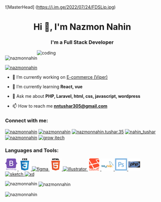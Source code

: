 ![MasterHead] (https://i.im.ge/2022/07/24/FDSLip.jpg)

<h1 align="center">Hi 👋, I'm Nazmon Nahin</h1>
<h3 align="center">I'm a Full Stack Developer</h3>
<img align="right" src="https://cdn.dribbble.com/users/1162077/screenshots/3848914/programmer.gif" alt="coding" width="400">

<p align="left"> <img src="https://komarev.com/ghpvc/?username=nazmonnahin&label=Profile%20views&color=0e75b6&style=flat" alt="nazmonnahin" /> </p>

<p align="left"> <a href="https://twitter.com/nazmonnahin" target="blank"><img src="https://img.shields.io/twitter/follow/nazmonnahin?logo=twitter&style=for-the-badge" alt="nazmonnahin" /></a> </p>

- 🔭 I’m currently working on [E-commerce (Viper)](https://github.com/nazmonnahin/viper.git)

- 🌱 I’m currently learning **React, vue**

- 💬 Ask me about **PHP, Laravel, html, css, javascript, wordpress**

- 📫 How to reach me **nntushar305@gmail.com**

<h3 align="left">Connect with me:</h3>
<p align="left">
<a href="https://twitter.com/nazmonnahin" target="blank"><img align="center" src="https://raw.githubusercontent.com/rahuldkjain/github-profile-readme-generator/master/src/images/icons/Social/twitter.svg" alt="nazmonnahin" height="30" width="40" /></a>
<a href="https://linkedin.com/in/nazmonnahin" target="blank"><img align="center" src="https://raw.githubusercontent.com/rahuldkjain/github-profile-readme-generator/master/src/images/icons/Social/linked-in-alt.svg" alt="nazmonnahin" height="30" width="40" /></a>
<a href="https://fb.com/nazmonnahin.tushar.35" target="blank"><img align="center" src="https://raw.githubusercontent.com/rahuldkjain/github-profile-readme-generator/master/src/images/icons/Social/facebook.svg" alt="nazmonnahin.tushar.35" height="30" width="40" /></a>
<a href="https://instagram.com/nahin_tushar" target="blank"><img align="center" src="https://raw.githubusercontent.com/rahuldkjain/github-profile-readme-generator/master/src/images/icons/Social/instagram.svg" alt="nahin_tushar" height="30" width="40" /></a>
<a href="https://www.behance.net/nazmonnahin" target="blank"><img align="center" src="https://raw.githubusercontent.com/rahuldkjain/github-profile-readme-generator/master/src/images/icons/Social/behance.svg" alt="nazmonnahin" height="30" width="40" /></a>
<a href="https://www.youtube.com/c/grow itech" target="blank"><img align="center" src="https://raw.githubusercontent.com/rahuldkjain/github-profile-readme-generator/master/src/images/icons/Social/youtube.svg" alt="grow itech" height="30" width="40" /></a>
</p>

<h3 align="left">Languages and Tools:</h3>
<p align="left"> <a href="https://getbootstrap.com" target="_blank" rel="noreferrer"> <img src="https://raw.githubusercontent.com/devicons/devicon/master/icons/bootstrap/bootstrap-plain-wordmark.svg" alt="bootstrap" width="40" height="40"/> </a> <a href="https://www.w3schools.com/css/" target="_blank" rel="noreferrer"> <img src="https://raw.githubusercontent.com/devicons/devicon/master/icons/css3/css3-original-wordmark.svg" alt="css3" width="40" height="40"/> </a> <a href="https://www.figma.com/" target="_blank" rel="noreferrer"> <img src="https://www.vectorlogo.zone/logos/figma/figma-icon.svg" alt="figma" width="40" height="40"/> </a> <a href="https://www.w3.org/html/" target="_blank" rel="noreferrer"> <img src="https://raw.githubusercontent.com/devicons/devicon/master/icons/html5/html5-original-wordmark.svg" alt="html5" width="40" height="40"/> </a> <a href="https://www.adobe.com/in/products/illustrator.html" target="_blank" rel="noreferrer"> <img src="https://www.vectorlogo.zone/logos/adobe_illustrator/adobe_illustrator-icon.svg" alt="illustrator" width="40" height="40"/> </a> <a href="https://laravel.com/" target="_blank" rel="noreferrer"> <img src="https://raw.githubusercontent.com/devicons/devicon/master/icons/laravel/laravel-plain-wordmark.svg" alt="laravel" width="40" height="40"/> </a> <a href="https://www.mysql.com/" target="_blank" rel="noreferrer"> <img src="https://raw.githubusercontent.com/devicons/devicon/master/icons/mysql/mysql-original-wordmark.svg" alt="mysql" width="40" height="40"/> </a> <a href="https://www.photoshop.com/en" target="_blank" rel="noreferrer"> <img src="https://raw.githubusercontent.com/devicons/devicon/master/icons/photoshop/photoshop-line.svg" alt="photoshop" width="40" height="40"/> </a> <a href="https://www.php.net" target="_blank" rel="noreferrer"> <img src="https://raw.githubusercontent.com/devicons/devicon/master/icons/php/php-original.svg" alt="php" width="40" height="40"/> </a> <a href="https://www.sketch.com/" target="_blank" rel="noreferrer"> <img src="https://www.vectorlogo.zone/logos/sketchapp/sketchapp-icon.svg" alt="sketch" width="40" height="40"/> </a> <a href="https://www.adobe.com/products/xd.html" target="_blank" rel="noreferrer"> <img src="https://cdn.worldvectorlogo.com/logos/adobe-xd.svg" alt="xd" width="40" height="40"/> </a> </p>

<p><img align="left" src="https://github-readme-stats.vercel.app/api/top-langs?username=nazmonnahin&show_icons=true&locale=en&layout=compact" alt="nazmonnahin" /></p>

<p>&nbsp;<img align="center" src="https://github-readme-stats.vercel.app/api?username=nazmonnahin&show_icons=true&locale=en" alt="nazmonnahin" /></p>

<p><img align="center" src="https://github-readme-streak-stats.herokuapp.com/?user=nazmonnahin&" alt="nazmonnahin" /></p>
